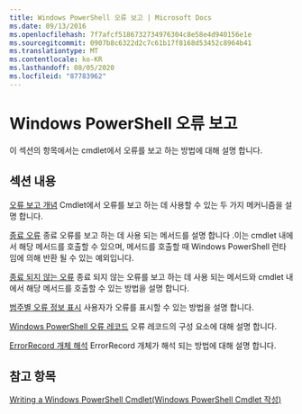 ```yaml
---
title: Windows PowerShell 오류 보고 | Microsoft Docs
ms.date: 09/13/2016
ms.openlocfilehash: 7f7afcf5186732734976304c8e58e4d940156e1e
ms.sourcegitcommit: 0907b8c6322d2c7c61b17f8168d53452c8964b41
ms.translationtype: MT
ms.contentlocale: ko-KR
ms.lasthandoff: 08/05/2020
ms.locfileid: "87783962"
---
```

# <a name="windows-powershell-error-reporting"></a>Windows PowerShell 오류 보고

이 섹션의 항목에서는 cmdlet에서 오류를 보고 하는 방법에 대해 설명 합니다.

## <a name="in-this-section"></a>섹션 내용

[오류 보고 개념](./error-reporting-concepts.md) Cmdlet에서 오류를 보고 하는 데 사용할 수 있는 두 가지 메커니즘을 설명 합니다.

[종료 오류](./terminating-errors.md) 종료 오류를 보고 하는 데 사용 되는 메서드를 설명 합니다 .이는 cmdlet 내에서 해당 메서드를 호출할 수 있으며, 메서드를 호출할 때 Windows PowerShell 런타임에 의해 반환 될 수 있는 예외입니다.

[종료 되지 않는 오류](./non-terminating-errors.md) 종료 되지 않는 오류를 보고 하는 데 사용 되는 메서드와 cmdlet 내에서 해당 메서드를 호출할 수 있는 방법을 설명 합니다.

[범주별 오류 정보 표시](./displaying-error-information.md) 사용자가 오류를 표시할 수 있는 방법을 설명 합니다.

[Windows PowerShell 오류 레코드](./windows-powershell-error-records.md) 오류 레코드의 구성 요소에 대해 설명 합니다.

[ErrorRecord 개체 해석](./interpreting-errorrecord-objects.md) ErrorRecord 개체가 해석 되는 방법에 대해 설명 합니다.

## <a name="see-also"></a>참고 항목

[Writing a Windows PowerShell Cmdlet(Windows PowerShell Cmdlet 작성)](./writing-a-windows-powershell-cmdlet.md)
